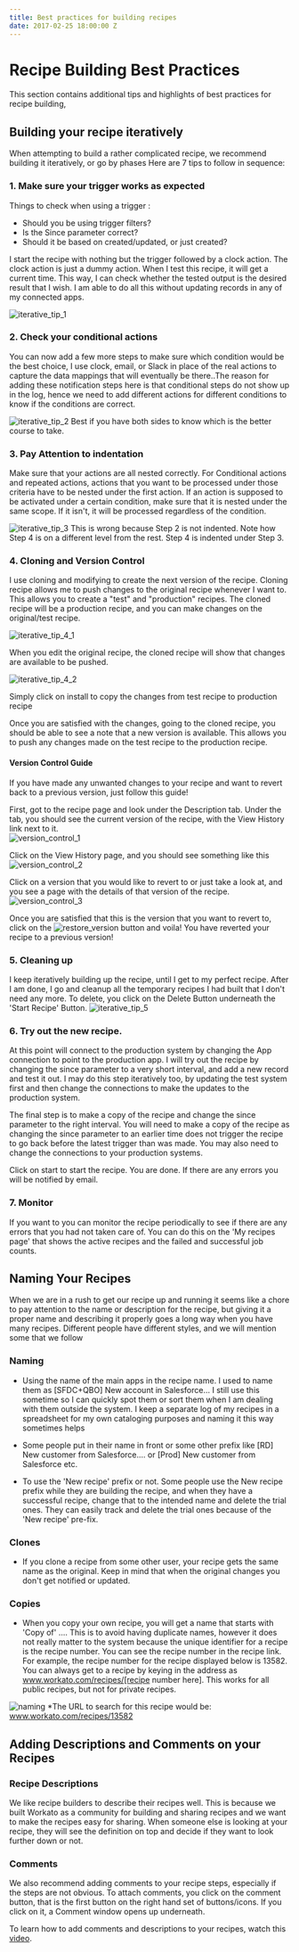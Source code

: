 ```yaml
---
title: Best practices for building recipes
date: 2017-02-25 18:00:00 Z
---
```


# Recipe Building Best Practices
This section contains additional tips and highlights of best practices for recipe building, 

## Building your recipe iteratively
When attempting to build a rather complicated recipe, we recommend building it iteratively, or go by phases Here are 7 tips to follow in sequence:

### 1. Make sure your trigger works as expected
 Things to check when using a trigger :
  - Should you be using trigger filters?
  - Is the Since parameter correct? 
  - Should it be based on created/updated, or just created?

 I start the recipe with nothing but the trigger followed by a clock action. The clock action is just a dummy action. When I test this recipe, it will get a current time. This way, I can check whether the tested output is the desired result that I wish. I am able to do all this without updating records in any of my connected apps.
 
 ![iterative_tip_1](/assets/images/building-best-practices/iterative_tip_1.png)

### 2. Check your conditional actions
 You can now add a few more steps to make sure which condition would be the best choice, I use clock, email, or Slack in place of the real actions to capture the data mappings that will eventually be there..The reason for adding these notification steps here is that conditional steps do not show up in the log, hence we need to add different actions for different conditions to know if the conditions are correct.
 
 ![iterative_tip_2](/assets/images/building-best-practices/iterative_tip_2.png)
 Best if you have both sides to know which is the better course to take.
 
### 3. Pay Attention to indentation
 Make sure that your actions are all nested correctly. For Conditional actions and repeated actions, actions that you want to be processed under those criteria have to be nested under the first action. If an action is supposed to be activated under a certain condition, make sure that it is nested under the same scope. If it isn't, it will be processed regardless of the condition.
 
  ![iterative_tip_3](/assets/images/building-best-practices/iterative_tip_3.png)
 This is wrong because Step 2 is not indented. Note how Step 4 is on a different level from the rest. Step 4 is indented under Step 3.
 
### 4. Cloning and Version Control
  I use cloning and modifying to create the next version of the recipe. Cloning recipe allows me to push changes to the original recipe whenever I want to. This allows you to create a "test" and "production" recipes. The cloned recipe will be a production recipe, and you can make changes on the original/test recipe. 
  
  ![iterative_tip_4_1](/assets/images/building-best-practices/iterative_tip_4_1.png)
    
  When you edit the original recipe, the cloned recipe will show that changes are available to be pushed.
    
  ![iterative_tip_4_2](/assets/images/building-best-practices/iterative_tip_4_2.png)
    
  Simply click on install to copy the changes from test recipe to production recipe

 Once you are satisfied with the changes, going to the cloned recipe, you should be able to see a note that a new version is available. This allows you to push any changes made on the test recipe to the production recipe. 
 
 
#### Version Control Guide
If you have made any unwanted changes to your recipe and want to revert back to a previous version, just follow this guide!

First, got to the recipe page and look under the Description tab. Under the tab, you should see the current version of the recipe, with the View History link next to it.  
 ![version_control_1](/assets/images/building-best-practices/version_control_1.png)
 
 Click on the View History page, and you should see something like this
  ![version_control_2](/assets/images/building-best-practices/version_control_2.png)
  
 Click on a version that you would like to revert to or just take a look at, and you see a page with the details of that version of the recipe.
   ![version_control_3](/assets/images/building-best-practices/version_control_3.png)
   
 Once you are satisfied that this is the version that you want to revert to, click on the ![restore_version](/assets/images/building-best-practices/restore_button.png) button and voila! You have reverted your recipe to a previous version!

### 5. Cleaning up
 I keep iteratively building up the recipe, until I get to my perfect recipe. After I am done, I go and cleanup all the temporary recipes I had built that I don't need any more. To delete, you click on the Delete Button underneath the 'Start Recipe' Button.
![iterative_tip_5](/assets/images/building-best-practices/iterative_tip_5.png)

### 6. Try out the new recipe. 
At this point will connect to the production system by changing the App connection to point to the production app. I will try out the recipe by changing the since parameter to a very short interval, and add a new record and test it out. I may do this step iteratively too, by updating  the test system first and then change the connections to make the updates to the production system.

The final step is to make a copy of the recipe and change the since parameter to the right interval. You will need to make a copy of the recipe as changing the since parameter to an earlier time does not trigger the recipe to go back before the latest trigger than was made. You may also need to change the connections to your production systems.

Click on start to start the recipe. You are done. If there are any errors you will be notified by email. 

### 7. Monitor 
If you want to you can monitor the recipe periodically to see if there are any errors that you had not taken care of. You can do this on the 'My recipes page' that shows the active recipes and the failed and successful job counts.

## Naming Your Recipes
When we are in a rush to get our recipe up and running it seems like a chore to pay attention to the name or description for the recipe, but giving it a proper name and describing it properly goes a long way when you have many recipes. Different people have different styles, and we will mention some that we follow

### Naming
- Using the name of the main apps in the recipe name. I used to name them as [SFDC+QBO] New account in Salesforce... I still use this sometime so I can quickly spot them or sort them when I am dealing with them outside the system. I keep a separate log of my recipes in a spreadsheet for my own cataloging purposes and naming it this way sometimes helps

- Some people put in their name in front or some other prefix like [RD] New customer from Salesforce.... or [Prod] New customer from Salesforce etc.

- To use the 'New recipe' prefix or not. Some people use the New recipe prefix while they are building the recipe, and when they have a successful recipe, change that to the intended name and delete the trial ones. They can easily track and delete the trial ones because of the 'New recipe' pre-fix.

### Clones 
- If you clone a recipe from some other user, your recipe gets the same name as the original. Keep in mind that when the original changes you don't get notified or updated.

### Copies
- When you copy your own recipe, you will get a name that starts with 'Copy of' .... This is to avoid having duplicate names, however it does not really matter to the system because the unique identifier for a recipe is the recipe number. You can see the recipe number in the recipe link. For example, the recipe number for the recipe displayed below is 13582. You can always get to a recipe by keying in the address as www.workato.com/recipes/[recipe number here]. This works for all public recipes, but not for private recipes.

 ![naming](/assets/images/building-best-practices/naming_1.png)
*The URL to search for this recipe would be: www.workato.com/recipes/13582

## Adding Descriptions and Comments on your Recipes

### Recipe Descriptions
We like recipe builders to describe their recipes well. This is because we built Workato as a community for building and sharing recipes and we want to make the recipes easy for sharing. When someone else is looking at your recipe, they will see the definition on top and decide if they want to look further down or not. 

### Comments
We also recommend adding comments to your recipe steps, especially if the steps are not obvious. To attach comments, you click on the comment button, that is the first button on the right hand set of buttons/icons. If you click on it, a Comment window opens up underneath.

 To learn how to add comments and descriptions to your recipes, watch this [video](https://youtu.be/gxZoS6foeHw?list=PLC6AmOSfz6sw54nPCW-Gmtb-bNlqDVEz2).



